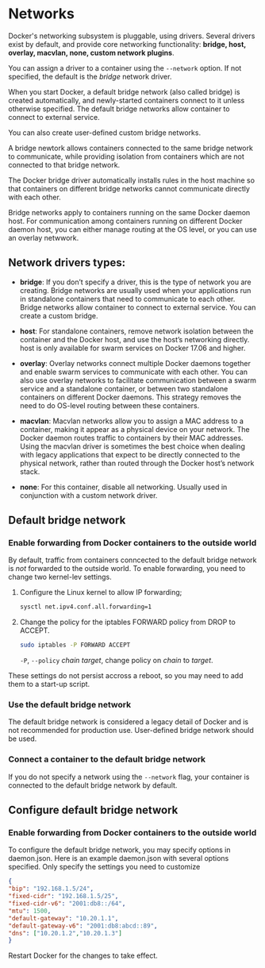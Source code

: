 # Networks

Docker's networking subsystem is pluggable, using drivers. Several drivers exist by default, and provide core networking functionality: **bridge, host, overlay, macvlan, none, custom network plugins**.

You can assign a driver to a container using the `--network` option. If not specified, the default is the *bridge* network driver.

When you start Docker, a default bridge network (also called bridge) is created automatically, and newly-started containers connect to it unless otherwise specified. The default bridge networks allow container to connect to external service.

You can also create user-defined custom bridge networks.

A bridge newtork allows containers connected to the same bridge network to communicate, while providing isolation from containers which are not connected to that bridge network.

The Docker bridge driver automatically installs rules in the host machine so that containers on different bridge networks cannot communicate directly with each other.

Bridge networks apply to containers running on the same Docker daemon host. For communication among containers running on different Docker daemon host, you can either manage routing at the OS level, or you can use an overlay netwwork.

## Network drivers types:

* **bridge**: If you don’t specify a driver, this is the type of network you are
creating. Bridge networks are usually used when your applications run in
standalone containers that need to communicate to each other. Bridge networks
allow container to connect to external service. You can create a custom bridge.

* **host**: For standalone containers, remove network isolation between the
container and the Docker host, and use the host’s networking directly. host is
only available for swarm services on Docker 17.06 and higher.

* **overlay**: Overlay networks connect multiple Docker daemons together and enable
swarm services to communicate with each other. You can also use overlay
networks to facilitate communication between a swarm service and a standalone
container, or between two standalone containers on different Docker daemons.
This strategy removes the need to do OS-level routing between these containers.

* **macvlan**: Macvlan networks allow you to assign a MAC address to a container,
making it appear as a physical device on your network. The Docker daemon routes
traffic to containers by their MAC addresses. Using the macvlan driver is
sometimes the best choice when dealing with legacy applications that expect to
be directly connected to the physical network, rather than routed through the
Docker host’s network stack.

* **none**: For this container, disable all networking. Usually used in conjunction with a
custom network driver.

## Default bridge network

### Enable forwarding from Docker containers to the outside world

By default, traffic from containers conncected to the default bridge network is *not* forwarded to the outside world. To enable forwarding, you need to change two kernel-lev settings.

1. Configure the Linux kernel to allow IP forwarding;
    ```bash
    sysctl net.ipv4.conf.all.forwarding=1
    ```
2. Change the policy for the iptables FORWARD policy from DROP to ACCEPT.
    ```bash
    sudo iptables -P FORWARD ACCEPT
    ```
    `-P`, `--policy` *chain* *target*, change policy on *chain* to *target*.

These settings do not persist accross a reboot, so you may need to add them to a start-up script.

### Use the default bridge network

The default bridge network is considered a legacy detail of Docker and is not recommended for production use. User-defined bridge network should be used.

### Connect a container to the default bridge network

If you do not specify a network using the `--network` flag, your container is connected to the default bridge network by default.

## Configure  default bridge network

### Enable forwarding from Docker containers to the outside world

To configure the default bridge network, you may specify options in daemon.json.
Here is an example daemon.json with several options specified. Only specify the settings you need to customize

```json
{
"bip": "192.168.1.5/24",
"fixed-cidr": "192.168.1.5/25",
"fixed-cidr-v6": "2001:db8::/64",
"mtu": 1500,
"default-gateway": "10.20.1.1",
"default-gateway-v6": "2001:db8:abcd::89",
"dns": ["10.20.1.2","10.20.1.3"]
}
```

Restart Docker for the changes to take effect.

